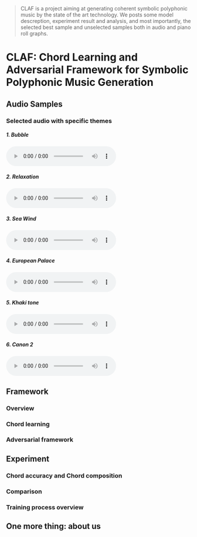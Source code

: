 > CLAF is a project aiming at generating coherent symbolic polyphonic music by the state of the art technology.
>   We posts some model descreption, experiment result and analysis, and most importantly, the selected best sample
>   and unselected samples both in audio and piano roll graphs.

# CLAF: Chord Learning and Adversarial Framework for Symbolic Polyphonic Music Generation 

## Audio Samples

### Selected audio with specific themes

##### 1. Bubble

<audio src="/assets/1-bubble.mp3" controls preload></audio>

##### 2. Relaxation

<audio src="/assets/2-relax.mp3" controls preload></audio>

##### 3. Sea Wind

<audio src="/assets/3-sea-wind.mp3" controls preload></audio>

##### 4. European Palace

<audio src="/assets/4-欧洲皇宫.mp3" controls preload></audio>

##### 5. Khaki tone

<audio src="/assets/5-卡其色调.mp3" controls preload></audio>

##### 6. Canon 2

<audio src="/assets/6-卡农2.mp3" controls preload></audio>

## Framework

### Overview

### Chord learning

### Adversarial framework

## Experiment

### Chord accuracy and Chord composition

### Comparison

### Training process overview

## One more thing: about us